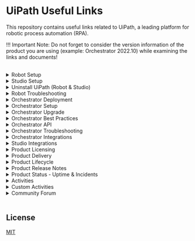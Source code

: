 # UiPath Useful Links

This repository contains useful links related to UiPath, a leading platform for robotic process automation (RPA).

!!! Important Note: Do not forget to consider the version information of the product you are using (example: Orchestrator 2022.10) while examining the links and documents!

<br>

<details>

<summary>Robot Setup</summary>

- [Compatibility Matrix](https://docs.uipath.com/overview/other/latest/overview/compatibility-matrix)
- [Hardware and Software Requirements](https://docs.uipath.com/robot/standalone/2022.10/user-guide/hardware-and-software-requirements)
- [User Mode vs Service Mode](https://forum.uipath.com/t/user-mode-vs-service-mode/201647)
- [Recommended Deployment](https://docs.uipath.com/robot/standalone/2022.10/user-guide/setting-up-interactive-sign-in#recommended-deployment)
- [Robot Service](https://docs.uipath.com/robot/standalone/2022.10/user-guide/service)
- [Installing the Robot](https://docs.uipath.com/robot/standalone/2022.10/user-guide/installing-the-robot)
- [Deploying Unattended Robots - Enterprise License](https://docs.uipath.com/robot/standalone/2022.10/user-guide/deploying-unattended-enterprise)
- [Connecting Unattended Robots to Orchestrator - Using the Machine Key in the Assistant](https://docs.uipath.com/orchestrator/standalone/2022.10/user-guide/connecting-robots-to-orchestrator#connecting-unattended-robots-to-orchestrator-using-the-machine-key-in-the-assistant)
- [Services the Robot Connects to](https://docs.uipath.com/robot/standalone/2022.10/user-guide/services-the-robot-connects-to)
- [Redirecting Robots Through a Proxy Server](https://docs.uipath.com/robot/standalone/2022.10/user-guide/redirecting-robots-through-a-proxy-server)
- [Robot Settings](https://docs.uipath.com/orchestrator/standalone/2022.10/user-guide/robot-settings)
- [Studio & Robot Setup Version 22.10.11 Download](https://download.uipath.com/versions/22.10.11/UiPathStudio.msi)
</details>



<details>
<summary>Studio Setup</summary>

- [Compatibility Matrix](https://docs.uipath.com/overview/other/latest/overview/compatibility-matrix)
- [Hardware and Software Requirements](https://docs.uipath.com/studio/standalone/2022.10/user-guide/hardware-and-software-requirements)
- [Recommended Deployment](https://docs.uipath.com/robot/standalone/2022.10/user-guide/setting-up-interactive-sign-in#recommended-deployment)
- [Install Studio](https://docs.uipath.com/studio/standalone/2022.10/user-guide/install-studio)
- [Connecting to Orchestrator](https://docs.uipath.com/studio/standalone/2022.10/user-guide/signing-in-to-your-account)
- [Services Studio Connects To](https://docs.uipath.com/studio/standalone/2022.10/user-guide/services-studio-connects-to)
- [Managing Activities Packages](https://docs.uipath.com/studio/standalone/2022.10/user-guide/managing-activities-packages)
- [Studio Settings](https://docs.uipath.com/studio/standalone/2022.10/user-guide/configuring-studio-settings)
- [Studio & Robot Setup Version 22.10.11 Download](https://download.uipath.com/versions/22.10.11/UiPathStudio.msi)
</details>

<details>
<summary>Uninstall UiPath (Robot & Studio)</summary>

- [Uninstall Studio](https://docs.uipath.com/studio/standalone/2022.10/user-guide/modify-or-uninstall-studio#uninstall-studio)
- [How to fix your Studio installation / Licensing issues](https://forum.uipath.com/t/how-to-fix-your-studio-installation-licensing-issues/133118)
</details>

<details>
<summary>Robot Troubleshooting</summary>

- [Frequently Encountered Robot Errors](https://docs.uipath.com/robot/standalone/2022.10/user-guide/frequently-encountered-robot-errors)
</details>

<details>
<summary>Orchestrator Deployment</summary>

- [About Deployment](https://docs.uipath.com/orchestrator/standalone/2022.10/installation-guide/about-deployment)
- [Web Server on a Single Machine](https://docs.uipath.com/orchestrator/standalone/2022.10/installation-guide/web-server-on-a-single-machine)
- [Multi-Node Deployment](https://docs.uipath.com/orchestrator/standalone/2022.10/installation-guide/multi-node-deployment)
- [High Availability](https://docs.uipath.com/orchestrator/standalone/2022.10/installation-guide/high-availability)
- [Disaster Recovery - Active/Passive](https://docs.uipath.com/orchestrator/standalone/2022.10/installation-guide/disaster-recovery-activepassive)
- [Disaster Recovery - Two Active Data Centers](https://docs.uipath.com/orchestrator/standalone/2022.10/installation-guide/disaster-recovery-two-active-data-centers)
</details>

<details>
<summary>Orchestrator Setup</summary>

- [Hardware Requirements](https://docs.uipath.com/orchestrator/standalone/2022.10/installation-guide/orchestrator-hardware-requirements)
- [Software Requirements](https://docs.uipath.com/orchestrator/standalone/2022.10/installation-guide/orchestrator-software-requirements)
- [Prerequisites for Installation](https://docs.uipath.com/orchestrator/standalone/2022.10/installation-guide/orchestrator-prerequisites-for-installation)
- [Configuring the Firewall](https://docs.uipath.com/orchestrator/standalone/2022.10/installation-guide/configuring-the-firewall)
- [Server Roles and Features](https://docs.uipath.com/orchestrator/standalone/2022.10/installation-guide/server-roles-and-features)
- [Certificate Considerations](https://docs.uipath.com/orchestrator/standalone/2022.10/installation-guide/certificate-considerations)
- [About Installation](https://docs.uipath.com/orchestrator/standalone/2022.10/installation-guide/orchestrator-about-installation)
- [Platform Configuration Tool](https://docs.uipath.com/orchestrator/standalone/2022.10/installation-guide/platform-configuration-tool)
- [Orchestrator Settings](https://docs.uipath.com/orchestrator/standalone/2022.10/user-guide/configuring-tenant-settings)
- [Setting up Alert Emails](https://docs.uipath.com/orchestrator/standalone/2022.10/user-guide/setting-up-alert-emails)
- [Orchestrator Setup Version 22.10.7 Download](https://download.uipath.com/versions/22.10.7/UiPathOrchestrator.msi)
- [Studio & Robot Setup Version 22.10.11 Download](https://download.uipath.com/versions/22.10.11/UiPathStudio.msi)
</details>

<details>
<summary>Orchestrator Upgrade</summary>

- [Product Lifecycle - Manage](https://docs.uipath.com/overview/other/latest/overview/product-lifecycle#manage)
- [Orchestrator Upgrade Paths](https://docs.uipath.com/overview/other/latest/overview/orchestrator-upgrade-paths)
- [Classic Folders Removal](https://docs.uipath.com/overview/other/latest/overview/classic-folders-removal)
- [Migrating From Classic Folders to Modern Folders](https://docs.uipath.com/orchestrator/standalone/2023.4/user-guide/migrating-from-classic-folders-to-modern-folders)
- [About Updating and Migrating](https://docs.uipath.com/orchestrator/standalone/2023.4/installation-guide/about-updating-and-migrating)
- [Hardware Requirements](https://docs.uipath.com/orchestrator/standalone/2023.4/installation-guide/orchestrator-hardware-requirements)
- [Software Requirements](https://docs.uipath.com/orchestrator/standalone/2023.4/installation-guide/orchestrator-software-requirements)
- [Prerequisites for Installation](https://docs.uipath.com/orchestrator/standalone/2023.4/installation-guide/orchestrator-prerequisites-for-installation)
- [Backup and Restore](https://docs.uipath.com/orchestrator/standalone/2023.4/installation-guide/backup-and-restore)
- [Before You Upgrade to 2023.4 or + Version](https://docs.uipath.com/orchestrator/standalone/2023.4/installation-guide/before-you-upgrade)
- [Maintenance Mode](https://docs.uipath.com/orchestrator/standalone/2023.4/user-guide/maintenance-mode)
- [Orchestrator Setup Version 22.10.7 Download](https://download.uipath.com/versions/22.10.7/UiPathOrchestrator.msi)
- [Studio & Robot Setup Version 22.10.11 Download](https://download.uipath.com/versions/22.10.11/UiPathStudio.msi)
- [Academy - Classic to Modern Migration Tool](https://academy.uipath.com/courses/classic-to-modern-migration-tool-for-uipath-orchestrator)
- [Academy - UiPath Orchestrator Installation and Troubleshooting](https://academy.uipath.com/courses/uipath-orchestrator-installation-and-troubleshooting)
</details>

<details>
<summary>Orchestrator Best Practices</summary>

- [Maintenance Considerations](https://docs.uipath.com/orchestrator/standalone/2022.10/installation-guide/maintenance-considerations)
- [Performance Best Practices](https://docs.uipath.com/orchestrator/standalone/2022.10/installation-guide/performance-best-practices)
- [Security Best Practices](https://docs.uipath.com/orchestrator/standalone/2022.10/installation-guide/security-best-practices)
- [Automation Best Practices](https://docs.uipath.com/orchestrator/standalone/2022.10/user-guide/automation-best-practices)
</details>

<details>
<summary>Orchestrator API</summary>

- [Orchestrator Standalone API Guide](https://docs.uipath.com/orchestrator/standalone/2022.10/api-guide/read-me)
- [Orchestrator Automation Cloud API Guide](https://docs.uipath.com/orchestrator/automation-cloud/latest/api-guide/read-me)
- [Orchestrator Automation Suite API Guide](https://docs.uipath.com/orchestrator/automation-suite/2022.10/api-guide/read-me)
</details>

<details>
<summary>Orchestrator Troubleshooting</summary>

- [Orchestrator Troubleshooting](https://docs.uipath.com/orchestrator/standalone/2022.10/user-guide/about-troubleshooting)
- [Changing The SSL Certificate For UiPath Orchestrator Website](https://forum.uipath.com/t/changing-the-ssl-certificate-for-uipath-orchestrator-website/345177)
- [How To Check Or Change Orchestrator Server's SQL Credentials](https://forum.uipath.com/t/how-to-check-or-change-orchestrator-servers-sql-credentials/345144)
- [400 Bad Request](https://forum.uipath.com/t/400-bad-request/506399)
- [Updating The Azure PaaS Orchestrator Certificate](https://forum.uipath.com/t/updating-the-azure-paas-orchestrator-certificate/503170)
- [An error occurred and the page will reload (#199)](https://forum.uipath.com/t/an-error-occurred-and-the-page-will-reload-199/502795)
- [Cannot Access Orchestrator Due To Error: An Error Has Occurred, Errorcode: 0](https://forum.uipath.com/t/cannot-access-orchestrator-due-to-error-an-error-has-occurred-errorcode-0/503128)
</details>

<details>
<summary>Orchestrator Integrations</summary>

<br>

<details>
<summary>- Active Directory LDAP</summary>

- [Configuring the Active Directory Integration](https://docs.uipath.com/orchestrator/standalone/2023.10/user-guide/configuring-the-active-directory-integration)
- [Accounts and Groups](https://docs.uipath.com/orchestrator/standalone/2023.10/user-guide/accounts-and-groups#ad-integration)
- [Orchestrator Authentication | UiPath Platform Infrastructure](https://www.youtube.com/watch?v=9ji9eEEKulM)
</details>

<details>
<summary>- CyberArk</summary>

- [CyberArk® Integration](https://docs.uipath.com/orchestrator/standalone/2022.10/user-guide/cyberark-integration)
- [CyberArk® CCP Integration](https://docs.uipath.com/orchestrator/standalone/2022.10/user-guide/cyberark-ccp-integration)
- [UiPath.Orchestrator.dll.config - Password Vault](https://docs.uipath.com/orchestrator/standalone/2021.10/installation-guide/uipath-orchestrator-dll-config#password-vault)
- [Storing Robot Credentials in CyberArk](https://docs.uipath.com/orchestrator/standalone/2022.10/user-guide/storing-credentials-in-cyberark)
- [Managing Credential Stores](https://docs.uipath.com/orchestrator/standalone/2022.10/user-guide/managing-credential-stores)
</details>

<details>
<summary>- Elasticsearch</summary>

- [About Logs](https://docs.uipath.com/orchestrator/standalone/2022.10/user-guide/about-logs)
- [Orchestrator Logs](https://docs.uipath.com/orchestrator/standalone/2022.10/user-guide/orchestrator-logs)
- [Hardware Requirements](https://docs.uipath.com/orchestrator/standalone/2022.10/installation-guide/orchestrator-hardware-requirements)
- [Software Requirements](https://docs.uipath.com/orchestrator/standalone/2022.10/installation-guide/orchestrator-software-requirements)
- [Elasticsearch Server](https://docs.uipath.com/orchestrator/standalone/2022.10/installation-guide/orchestrator-prerequisites-for-installation#elasticsearch-server)
- [Kibana](https://docs.uipath.com/orchestrator/standalone/2022.10/installation-guide/orchestrator-prerequisites-for-installation#kibana)
- [Creating an Index Pattern to Connect to Elasticsearch](https://docs.uipath.com/orchestrator/standalone/2022.10/installation-guide/creating-an-index-pattern-to-connect-to-elasticsearch)
- [The Windows Installer](https://docs.uipath.com/orchestrator/standalone/2022.10/installation-guide/orchestrator-the-windows-installer)
- [UiPath.Orchestrator.dll.config](https://docs.uipath.com/orchestrator/standalone/2022.10/installation-guide/uipath-orchestrator-dll-config)
- [Maintenance Considerations](https://docs.uipath.com/orchestrator/standalone/2022.10/installation-guide/maintenance-considerations#elasticsearch)
- [Performance Best Practices](https://docs.uipath.com/orchestrator/standalone/2022.10/installation-guide/performance-best-practices#write-robot-logs-to-elasticsearch-and-use-asyncwrapper)
</details>

<details>
<summary>- Azure DevOps</summary>

- [UiPath CLI](https://docs.uipath.com/automation-ops/automation-cloud/latest/user-guide/uipath-command-line-interface)
- [Azure DevOps Extension - Overview](https://docs.uipath.com/automation-ops/automation-cloud/latest/user-guide/azure-devops-extension)
- [Azure DevOps Extension - Release Notes](https://docs.uipath.com/automation-ops/automation-cloud/latest/user-guide/azure-devops-extension-release-notes)
- [Service Connection Configuration](https://docs.uipath.com/automation-ops/automation-cloud/latest/user-guide/azure-devops-extension-service-connection-configuration)
- [Job Tasks](https://docs.uipath.com/automation-ops/automation-cloud/latest/user-guide/azure-devops-extension-job-tasks)
- [Azure DevOps pipeline to build UiPath projects - Full demo and walkthrough](https://www.youtube.com/watch?v=d9zOeHMbUkE)
- [How to Implement CICD Pipeline Using Azure DevOps Pipelines](https://www.uipath.com/community-blog/tutorials/how-to-implement-cicd-pipeline-using-azure-devops-pipelines)
</details>

<br>

</details>

<details>
<summary>Studio Integrations</summary>

<br>

<details>
<summary>- SAP Automation</summary>

- [SAP WinGUI Configuration Steps](https://docs.uipath.com/studio/standalone/2023.10/user-guide/sap-wingui-configuration-steps)
- [Supported SAP WinGUI Elements](https://docs.uipath.com/studio/standalone/2023.10/user-guide/supported-sap-wingui-elements)
</details>

<br>

</details>

<details>
<summary>Product Licensing</summary>

- [About Licensing](https://docs.uipath.com/orchestrator/standalone/2022.10/user-guide/about-licensing)
- [Activating Your License](https://docs.uipath.com/orchestrator/standalone/2022.10/user-guide/activating-your-license)
- [Platform licensing](https://docs.uipath.com/overview/other/latest/overview/licensing-levels)
- [User licensing](https://docs.uipath.com/overview/other/latest/overview/user-licensing)
- [Service licensing](https://docs.uipath.com/overview/other/latest/overview/service-licensing)
- [License naming history](https://docs.uipath.com/overview/other/latest/overview/license-naming-history)
</details>

<details>
<summary>Product Delivery</summary>

- [Product Availability](https://docs.uipath.com/overview/other/latest/overview/product-availability)
- [Product Differences](https://docs.uipath.com/overview/other/latest/overview/product-differences)
- [Orchestrator Differences](https://docs.uipath.com/overview/other/latest/overview/orchestrator-differences)
</details>

<details>
<summary>Product Lifecycle</summary>

- [Product Lifecycle Support Terms](https://docs.uipath.com/overview/other/latest/overview/general-support-terms)
- [Product Lifecycle](https://docs.uipath.com/overview/other/latest/overview/product-lifecycle)
- [Activities Lifecycle](https://docs.uipath.com/overview/other/latest/overview/activities-lifecycle)
- [Out of Support Versions](https://docs.uipath.com/overview/other/latest/overview/out-of-support-versions)
- [Deprecation Timeline](https://docs.uipath.com/overview/other/latest/overview/deprecation-timeline)
- [Orchestrator Upgrade Paths](https://docs.uipath.com/overview/other/latest/overview/orchestrator-upgrade-paths)
- [Compatibility Matrix](https://docs.uipath.com/overview/other/latest/overview/compatibility-matrix)
- [Classic Folders Removal](https://docs.uipath.com/overview/other/latest/overview/classic-folders-removal)
</details>

<details>
<summary>Product Release Notes</summary>

- [Release Notes](https://docs.uipath.com/release-notes/other/latest)
</details>

<details>
<summary>Product Status - Uptime & Incidents</summary>

- [UiPath Status](https://status.uipath.com/)
</details>

<details>
<summary>Activities</summary>

- [Activities](https://docs.uipath.com/activities/other/latest)
</details>

<details>
<summary>Custom Activities</summary>

- [Using The Activity Creator](https://docs.uipath.com/activities/other/latest/developer/using-activity-creator)
- [For Windows Projects (.NET 6) Compatibility - UiPath Activity Creator 4.0 Download](https://marketplace.visualstudio.com/_apis/public/gallery/publishers/UiPathLabs/vsextensions/UiPathActivitySet/4.0/vspackage)
- [For Windows-Legacy Projects (.NET 4.6.1) Compatibility - UiPath Activity Creator 3.0 Download](https://marketplace.visualstudio.com/_apis/public/gallery/publishers/UiPathLabs/vsextensions/UiPathActivitySet/3.0/vspackage)
</details>

<details>
<summary>Community Forum</summary>

- [Product News](https://forum.uipath.com/c/news/new-features/122)
- [Knowledge Base](https://forum.uipath.com/c/news/knowledgebase/203)
</details>

<br>

## License

[MIT](https://github.com/seymenbahtiyar/UiPath_Useful_Links/blob/main/LICENSE)
